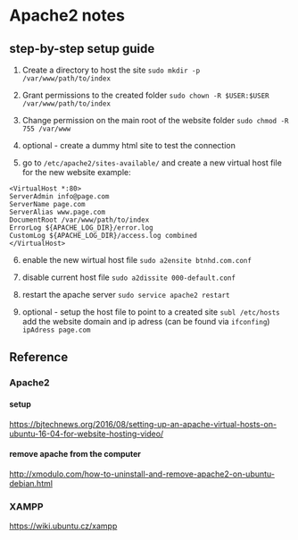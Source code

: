# Apache2 notes

## step-by-step setup guide

1. Create a directory to host the site
``` sudo mkdir -p /var/www/path/to/index ```

2. Grant permissions to the created folder
```sudo chown -R $USER:$USER /var/www/path/to/index```

3. Change permission on the main root of the website folder
```sudo chmod -R 755 /var/www```

4. optional - create a dummy html site to test the connection

5. go to ```/etc/apache2/sites-available/``` and create a new virtual host file for the new website
example:
```
<VirtualHost *:80>
ServerAdmin info@page.com
ServerName page.com
ServerAlias www.page.com
DocumentRoot /var/www/path/to/index
ErrorLog ${APACHE_LOG_DIR}/error.log
CustomLog ${APACHE_LOG_DIR}/access.log combined
</VirtualHost>
```

6. enable the new wirtual host file
``` sudo a2ensite btnhd.com.conf ```

7. disable current host file
```sudo a2dissite 000-default.conf ```

8. restart the apache server
```sudo service apache2 restart```

9. optional - setup the host file to point to a created site
``` subl /etc/hosts ```
add the website domain and ip adress (can be found via ```ifconfing```)
```ipAdress page.com```

## Reference

### Apache2

#### setup

https://bjtechnews.org/2016/08/setting-up-an-apache-virtual-hosts-on-ubuntu-16-04-for-website-hosting-video/

#### remove apache from the computer
http://xmodulo.com/how-to-uninstall-and-remove-apache2-on-ubuntu-debian.html


### XAMPP

https://wiki.ubuntu.cz/xampp

